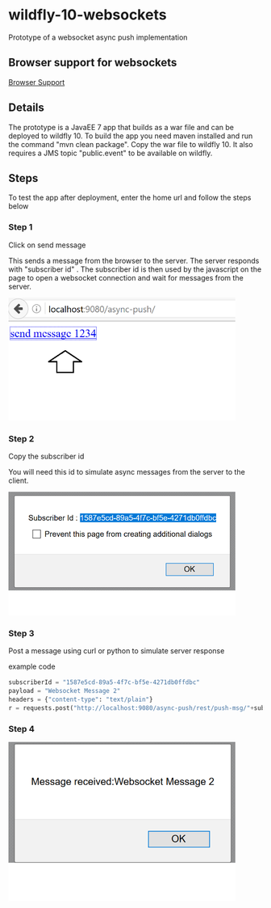 # wildfly-10-websockets
Prototype of a websocket async push implementation

## Browser support for websockets
[Browser Support](http://caniuse.com/#search=websockets)

## Details
The prototype is a JavaEE 7 app that builds as a war file and can be deployed to wildfly 10. To build the app you need maven installed and run the command "mvn clean package". Copy the war file to wildfly 10. It also requires a JMS topic "public.event" to be available on wildfly.

## Steps

To test the app after deployment, enter the home url and follow the steps below

### Step 1
Click on send message

This sends a message from the browser to the server. The server responds with "subscriber id" . The subscriber id is then used by the javascript on the page to open a websocket connection and wait for messages from the server.

<img src="step1.png" alt="Step1" style="width: 450px;">

### Step 2
Copy the subscriber id

You will need this id to simulate async messages from the server to the client.

<img src="step2.png" alt="Step2" style="width: 450px;">

### Step 3
Post a message using curl or python to simulate server response

example code
```python
subscriberId = "1587e5cd-89a5-4f7c-bf5e-4271db0ffdbc"
payload = "Websocket Message 2"
headers = {"content-type": "text/plain"}
r = requests.post("http://localhost:9080/async-push/rest/push-msg/"+subscriberId, data=payload, headers=headers)
```

### Step 4

<img src="step4.png" alt="Step4" style="width: 450px;">


